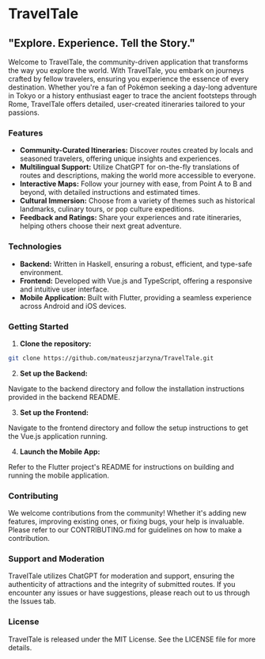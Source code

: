 # TravelTale

## "Explore. Experience. Tell the Story."

Welcome to TravelTale, the community-driven application that transforms the way you explore the world. With TravelTale, you embark on journeys crafted by fellow travelers, ensuring you experience the essence of every destination. Whether you're a fan of Pokémon seeking a day-long adventure in Tokyo or a history enthusiast eager to trace the ancient footsteps through Rome, TravelTale offers detailed, user-created itineraries tailored to your passions.

### Features

- **Community-Curated Itineraries:** Discover routes created by locals and seasoned travelers, offering unique insights and experiences.
- **Multilingual Support:** Utilize ChatGPT for on-the-fly translations of routes and descriptions, making the world more accessible to everyone.
- **Interactive Maps:** Follow your journey with ease, from Point A to B and beyond, with detailed instructions and estimated times.
- **Cultural Immersion:** Choose from a variety of themes such as historical landmarks, culinary tours, or pop culture expeditions.
- **Feedback and Ratings:** Share your experiences and rate itineraries, helping others choose their next great adventure.

### Technologies

- **Backend:** Written in Haskell, ensuring a robust, efficient, and type-safe environment.
- **Frontend:** Developed with Vue.js and TypeScript, offering a responsive and intuitive user interface.
- **Mobile Application:** Built with Flutter, providing a seamless experience across Android and iOS devices.

### Getting Started

1. **Clone the repository:**

```bash
git clone https://github.com/mateuszjarzyna/TravelTale.git
```

2. **Set up the Backend:**

Navigate to the backend directory and follow the installation instructions provided in the backend README.

3. **Set up the Frontend:**

Navigate to the frontend directory and follow the setup instructions to get the Vue.js application running.

4. **Launch the Mobile App:**

Refer to the Flutter project's README for instructions on building and running the mobile application.

### Contributing

We welcome contributions from the community! Whether it's adding new features, improving existing ones, or fixing bugs, your help is invaluable. Please refer to our CONTRIBUTING.md for guidelines on how to make a contribution.

### Support and Moderation

TravelTale utilizes ChatGPT for moderation and support, ensuring the authenticity of attractions and the integrity of submitted routes. If you encounter any issues or have suggestions, please reach out to us through the Issues tab.

### License

TravelTale is released under the MIT License. See the LICENSE file for more details.
